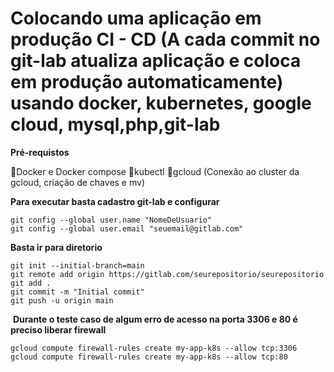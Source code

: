 <h1> Colocando uma aplicação em produção CI - CD (A cada commit no git-lab atualiza aplicação e coloca em produção automaticamente) usando docker, kubernetes, google cloud, mysql,php,git-lab</h1>

  <strong>Pré-requistos</strong>

🔸Docker e Docker compose
🔸kubectl
🔸gcloud (Conexão ao cluster da gcloud, criação de chaves e mv)


  <strong>Para executar basta cadastro git-lab e configurar </strong> 

```
git config --global user.name "NomeDeUsuario"
git config --global user.email "seuemail@gitlab.com"
```

  <strong> Basta ir para diretorio </strong>

```
git init --initial-branch=main
git remote add origin https://gitlab.com/seurepositorio/seurepositorio
git add .
git commit -m "Initial commit"
git push -u origin main

```



​   <strong> Durante o teste caso de algum erro de acesso na porta 3306 e 80 é preciso liberar firewall</strong>

```
gcloud compute firewall-rules create my-app-k8s --allow tcp:3306
gcloud compute firewall-rules create my-app-k8s --allow tcp:80

```